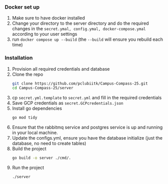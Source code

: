 ### Docker set up
1. Make sure to have docker installed
2. Change your directory to the server directory and do the required changes in the `secret.ymal, config.ymal, docker-compose.ymal` according to your user settings
3. run `docker compose up --build` (the `--build` will ensure you rebuild each time)


### Installation
1. Provision all required credentials and database
2. Clone the repo
   ```sh
   git clone https://github.com/pclubiitk/Campus-Compass-25.git
   cd Campus-Compass-25/server
   ```
3. cp `secret.yml.template` to `secret.yml` and fill in the required credentials
4. Save GCP credentials as `secret.GCPcredentials.json`
5. Install go dependencies
   ```sh
   go mod tidy
   ```
6. Ensure that the rabbitmq service and postgres service is up and running in your local machine. 
8. Update the configs.yml, ensure you have the database initialize (just the database, no need to create tables) 
7. Build the project
   ```sh
   go build -o server ./cmd/.
   ```
8. Run the project
   ```sh
   ./server
   ```